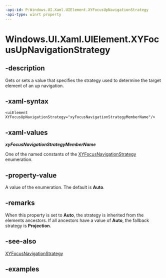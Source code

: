 ```yaml
---
-api-id: P:Windows.UI.Xaml.UIElement.XYFocusUpNavigationStrategy
-api-type: winrt property
---
```


<!-- Property syntax.
public XYFocusNavigationStrategyMode XYFocusUpNavigationStrategy { get;  set; }
-->

# Windows.UI.Xaml.UIElement.XYFocusUpNavigationStrategy

## -description

Gets or sets a value that specifies the strategy used to determine the target element of an up navigation.



## -xaml-syntax

```xaml
<uiElement XYFocusUpNavigationStrategy="xyFocusNavigationStrategyMemberName"/>
```

## -xaml-values

***xyFocusNavigationStrategyMemberName***

One of the named constants of the [XYFocusNavigationStrategy](../windows.ui.xaml.input/xyfocusnavigationstrategy.md) enumeration.


## -property-value

A value of the enumeration. The default is **Auto**.

## -remarks

When this property is set to **Auto**, the strategy is inherited from the elements ancestors. If all ancestors have a value of **Auto**, the fallback strategy is **Projection**.  

## -see-also

[XYFocusNavigationStrategy](../windows.ui.xaml.input/xyfocusnavigationstrategy.md)

## -examples

